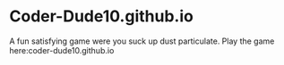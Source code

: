 # Coder-Dude10.github.io
A fun satisfying game were you suck up dust particulate.
Play the game here:coder-dude10.github.io
